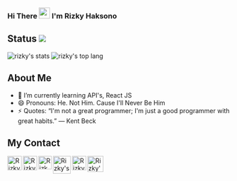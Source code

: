 ### Hi There <img src="https://media.giphy.com/media/hvRJCLFzcasrR4ia7z/giphy.gif" width="25px"> I'm Rizky Haksono

## Status ![](https://visitor-badge.glitch.me/badge?page_id=rizkyhaksono.rizkyhaksono)
<img src = "https://github-readme-stats.vercel.app/api?username=rizkyhaksono&show_icons=true&theme=gotham" alt="rizky's stats" />
<img src = "https://github-readme-stats.vercel.app/api/top-langs/?username=rizkyhaksono&&show_icons=true&theme=gotham" alt="rizky's top lang">

## About Me
<!-- - 🔭 I’m currently working on ... -->
<!-- - 👯 I’m looking to collaborate on ... -->
<!-- - 🤔 I’m looking for help with ... -->
<!-- - 💬 Ask me about ... -->
- 🌱 I’m currently learning API's, React JS
- 😄 Pronouns: He. Not Him. Cause I'll Never Be Him
- ⚡ Quotes: “I'm not a great programmer; I'm just a good programmer with great habits.” ― Kent Beck 

## My Contact
<a href="https://www.instagram.com/rizkyhaksonoo/"/>
  <img align="left" alt="Rizky's IG" width="32px" src="https://img.icons8.com/fluency/50/000000/instagram-new.png"/>
</a>

<a href="https://discordapp.com/users/445224810511859733/">
  <img align="left" alt="Rizky's Discord" width="32px" src="https://img.icons8.com/color/48/000000/discord-logo.png" />
</a>

<a href="https://open.spotify.com/user/pokopoy">
  <img align="left" alt="Rizky's Spotify" width="30px" src="https://img.icons8.com/fluency/48/000000/spotify.png" />
</a>

<a href="https://github.com/rizkyhaksono">
  <img align="left" alt="Rizky's GitHub" width="40px" src="https://img.icons8.com/plasticine/50/000000/github.png">
</a>

 <a href="https://steamcommunity.com/id/natee">
  <img align="left" alt="Rizky's Steam" width="32px" src="https://img.icons8.com/fluency/100/000000/steam.png">
</a>

 <a href="https://saweria.co/natee">
  <img align="left" alt="Rizky's Saweria" width="36px" img src="https://img.icons8.com/doodle/48/000000/money.png">
</a>
